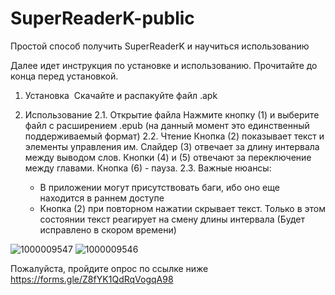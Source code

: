 
# SuperReaderK-public
Простой способ получить SuperReaderK и научиться использованию

Далее идет инструкция по установке и использованию. Прочитайте до конца перед установкой.

1. Установка
‎   Скачайте и распакуйте файл .apk

2. Использование
   2.1. Открытие файла
        Нажмите кнопку (1) и выберите файл с расширением .epub (на данный момент это единственный поддерживаемый формат)
   2.2. Чтение
        Кнопка (2) показывает текст и элементы управления им. Слайдер (3) отвечает за длину интервала между выводом слов. Кнопки (4) и (5) отвечают за переключение между главами. Кнопка (6) - пауза.
   2.3. Важные нюансы:
      - В приложении могут присутствовать баги, ибо оно еще находится в раннем доступе
      - Кнопка (2) при повторном нажатии скрывает текст. Только в этом состоянии текст реагирует на смену длины интервала (Будет исправлено в скором времени)
        
![1000009547](https://github.com/user-attachments/assets/ccde359e-7012-4354-a5e3-7ae08ed4fb55)
![1000009546](https://github.com/user-attachments/assets/44bb274e-1afb-4668-bdf4-642f3d05a45d)
   
Пожалуйста, пройдите опрос по ссылке ниже
   https://forms.gle/Z8fYK1QdRqVogqA98
